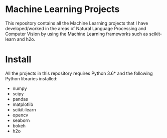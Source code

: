 # Machine Learning Projects
This repository contains all the Machine Learning projects that I have developed/worked in the areas of Natural Language Processing and Computer Vision by using the Machine Learning frameworks such as scikit-learn and h2o.
# Install

All the projects in this repository requires Python 3.6* and the following Python libraries installed:

* numpy
* scipy
* pandas
* matplotlib
* scikit-learn
* opencv
* seaborn
* bokeh
* h2o

